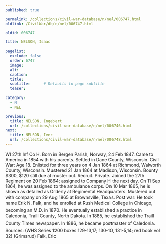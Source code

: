 ```yaml
---
published: true

permalink: /collections/civil-war-database/n/nel/006747.html
oldlink: /CivilWar/db/n/nel/006747.html

oldid: 006747

title: NELSON, Isaac

pagelist:
  exclude: false
  order: 6747
  image: 
  alt:
  caption:
  title:
  subtitle:      # Defaults to page subtitle
  teaser:

category: 
  - N 
  - NEL

previous:
  title: NELSON, Ingebert
  url: /collections/civil-war-database/n/nel/006746.html  
next:
  title: NELSON, Iver
  url: /collections/civil-war-database/n/nel/006748.html   
---
```

WI 27th Inf Co H. Born in Bergen Parish, Norway, 24 Feb 1847. Came to America in 1854 with his parents. Settled in Dane County, Wisconsin. Civil War: Age 18. Enlisted for three years on 4 Jan 1864 at Richmond, Walworth County, Wisconsin. Mustered 21 Jan 1864 at Madison, Wisconsin. Bounty $300, $120 still due at muster out. Recruit. Private. Joined the 27th Regiment on 20 Feb 1864; assigned to Company H the next day. On 11 Sep 1864, he was assigned to the ambulance corps. On 10 Mar 1865, he is shown as detailed as Orderly at Regimental Headquarters. Mustered out with company on 29 Aug 1865 at Brownsville, Texas. Post war: He took name &#147;Erik N. Falk&#148;, and he enrolled at Rush Medical College in Chicago, becoming an M.D. in 1870. He eventually established a practice in Caledonia, Traill County, North Dakota. In 1885, he established the &#147;Traill County Times&#148; newspaper. In 1886, he became postmaster of Caledonia. Sources: (WHS Series 1200 boxes 129-13,17; 130-10, 131-5,14; red book vol 32) (Grimsrud) &#147;Falk, Eric&#148;